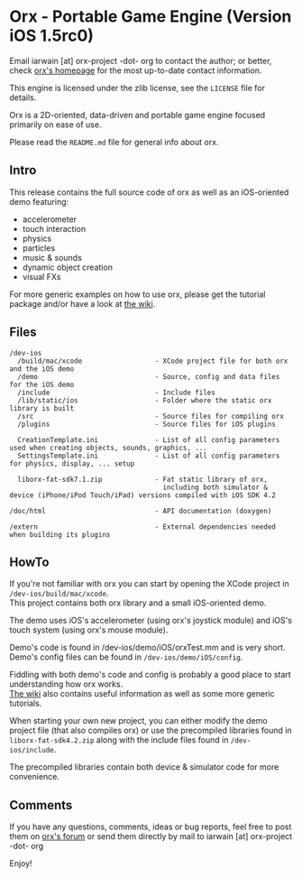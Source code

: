 Orx - Portable Game Engine  (Version iOS 1.5rc0)
================================================

Email iarwain [at] orx-project -dot- org to contact the author; or better, check
[orx's homepage](http://orx-project.org) for the most up-to-date contact information.

This engine is licensed under the zlib license, see the `LICENSE` file for details.

Orx is a 2D-oriented, data-driven and portable game engine focused primarily on ease of use.

Please read the `README.md` file for general info about orx.


Intro
-----

This release contains the full source code of orx as well as an iOS-oriented demo featuring:

- accelerometer
- touch interaction
- physics
- particles
- music & sounds
- dynamic object creation
- visual FXs

For more generic examples on how to use orx, please get the tutorial package and/or have a look at [the wiki](http://wiki.orx-project.org).


Files
-----

    /dev-ios
      /build/mac/xcode                  - XCode project file for both orx and the iOS demo
      /demo                             - Source, config and data files for the iOS demo
      /include                          - Include files
      /lib/static/ios                   - Folder where the static orx library is built
      /src                              - Source files for compiling orx
      /plugins                          - Source files for iOS plugins

      CreationTemplate.ini              - List of all config parameters used when creating objects, sounds, graphics, ...
      SettingsTemplate.ini              - List of all config parameters for physics, display, ... setup

      liborx-fat-sdk7.1.zip             - Fat static library of orx,
                                          including both simulator & device (iPhone/iPod Touch/iPad) versions compiled with iOS SDK 4.2

    /doc/html                           - API documentation (doxygen)

    /extern                             - External dependencies needed when building its plugins


HowTo
-----

If you're not familiar with orx you can start by opening the XCode project in `/dev-ios/build/mac/xcode`.  
This project contains both orx library and a small iOS-oriented demo.

The demo uses iOS's accelerometer (using orx's joystick module) and iOS's touch system (using orx's mouse module).

Demo's code is found in /dev-ios/demo/iOS/orxTest.mm and is very short.  
Demo's config files can be found in `/dev-ios/demo/iOS/config`.

Fiddling with both demo's code and config is probably a good place to start understanding how orx works.  
[The wiki](http://wiki.orx-project.org) also contains useful information as well as some more generic tutorials.

When starting your own new project, you can either modify the demo project file (that also compiles orx) or use
the precompiled libraries found in `liborx-fat-sdk4.2.zip` along with the include files found in `/dev-ios/include`.

The precompiled libraries contain both device & simulator code for more convenience.


Comments
--------

If you have any questions, comments, ideas or bug reports, feel free to post them
on [orx's forum](http://forum.orx-project.org) or send them directly by mail to iarwain [at] orx-project -dot- org


Enjoy!
